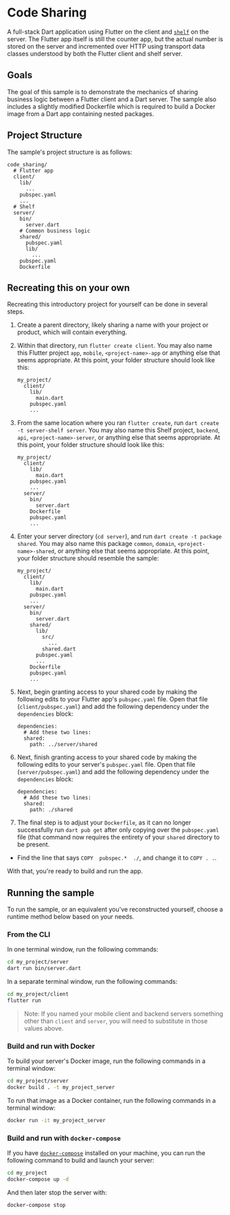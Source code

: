 
# Code Sharing



A full-stack Dart application using Flutter on the client and
[`shelf`](https://pub.dev/packages/shelf) on the server. The Flutter app
itself is still the counter app, but the actual number is stored on the server
and incremented over HTTP using transport data classes understood by both the
Flutter client and shelf server.

## Goals

The goal of this sample is to demonstrate the mechanics of sharing business
logic between a Flutter client and a Dart server. The sample also includes a
slightly modified Dockerfile which is required to build a Docker image from
a Dart app containing nested packages.

## Project Structure

The sample's project structure is as follows:

```
code_sharing/
  # Flutter app
  client/
    lib/
      ...
    pubspec.yaml
    ...
  # Shelf
  server/
    bin/
      server.dart
    # Common business logic
    shared/
      pubspec.yaml
      lib/
        ...
    pubspec.yaml
    Dockerfile
```

## Recreating this on your own

Recreating this introductory project for yourself can be done in several steps.

1. Create a parent directory, likely sharing a name with your project or
product, which will contain everything.
2. Within that directory, run `flutter create client`. You may also name this
Flutter project `app`, `mobile`, `<project-name>-app` or anything else that
seems appropriate. At this point, your folder structure should look like this:
	```
	my_project/
	  client/
	    lib/
	      main.dart
	    pubspec.yaml
	    ...
	```
3. From the same location where you ran `flutter create`, run
`dart create -t server-shelf server`. You may also name this Shelf project,
`backend`, `api`, `<project-name>-server`, or anything else that seems
appropriate. At this point, your folder structure should look like this:
	```
	my_project/
	  client/
	    lib/
	      main.dart
	    pubspec.yaml
	    ...
	  server/
	    bin/
	      server.dart
	    Dockerfile
	    pubspec.yaml
	    ...
	```
4. Enter your server directory (`cd server`), and run `dart create -t package shared`.
You may also name this package `common`, `domain`, `<project-name>-shared`, or
anything else that seems appropriate. At this point, your folder structure should
resemble the sample:
	```
	my_project/
	  client/
	    lib/
	      main.dart
	    pubspec.yaml
	    ...
	  server/
	    bin/
	      server.dart
	    shared/
	      lib/
	        src/
	          ...
	        shared.dart
	      pubspec.yaml
	      ...
	    Dockerfile
	    pubspec.yaml
	    ...
	```
5. Next, begin granting access to your shared code by making the following
edits to your Flutter app's `pubspec.yaml` file. Open that file
(`client/pubspec.yaml`) and add the following dependency under the
`dependencies` block:

    ```
    dependencies:
      # Add these two lines:
      shared:
        path: ../server/shared
    ```
6. Next, finish granting access to your shared code by making the following
edits to your server's `pubspec.yaml` file. Open that file
(`server/pubspec.yaml`) and add the following dependency under the
`dependencies` block:

    ```
    dependencies:
      # Add these two lines:
      shared:
        path: ./shared
    ```
7. The final step is to adjust your `Dockerfile`, as it can no longer
successfully run `dart pub get` after only copying over the `pubspec.yaml`
file (that command now requires the entirety of your `shared` directory to be
present.

- Find the line that says `COPY  pubspec.*  ./`, and change it to `COPY . .`.

With that, you're ready to build and run the app.

## Running the sample

To run the sample, or an equivalent you've reconstructed yourself, choose a
runtime method below based on your needs.

### From the CLI

In one terminal window, run the following commands:

```sh
cd my_project/server
dart run bin/server.dart
```

In a separate terminal window, run the following commands:

```sh
cd my_project/client
flutter run
```

> Note: If you named your mobile client and backend servers something other
than `client` and `server`, you will need to substitute in those values above.

### Build and run with Docker

To build your server's Docker image, run the following commands in a terminal
window:

```sh
cd my_project/server
docker build . -t my_project_server
```

To run that image as a Docker container, run the following commands in a
terminal window:

```sh
docker run -it my_project_server
```

### Build and run with `docker-compose`

If you have [`docker-compose`](https://docs.docker.com/compose/install/)
installed on your machine, you can run the following command to build and
launch your server:

```sh
cd my_project
docker-compose up -d
```

And then later stop the server with:

```sh
docker-compose stop
```